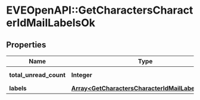 # EVEOpenAPI::GetCharactersCharacterIdMailLabelsOk

## Properties
Name | Type | Description | Notes
------------ | ------------- | ------------- | -------------
**total_unread_count** | **Integer** | total_unread_count integer | [optional] 
**labels** | [**Array&lt;GetCharactersCharacterIdMailLabelsLabel&gt;**](GetCharactersCharacterIdMailLabelsLabel.md) | labels array | [optional] 



